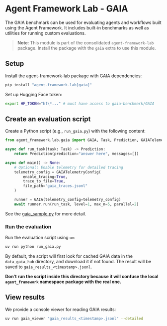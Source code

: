 # Agent Framework Lab - GAIA

The GAIA benchmark can be used for evaluating agents and workflows built using the Agent Framework.
It includes built-in benchmarks as well as utilities for running custom evaluations.

> **Note**: This module is part of the consolidated `agent-framework-lab` package. Install the package with the `gaia` extra to use this module.

## Setup

Install the agent-framework-lab package with GAIA dependencies:

```bash
pip install "agent-framework-lab[gaia]"
```

Set up Hugging Face token:

```bash
export HF_TOKEN="hf\*..." # must have access to gaia-benchmark/GAIA
```

## Create an evaluation script

Create a Python script (e.g., `run_gaia.py`) with the following content:

```python
from agent_framework.lab.gaia import GAIA, Task, Prediction, GAIATelemetryConfig

async def run_task(task: Task) -> Prediction:
    return Prediction(prediction="answer here", messages=[])

async def main() -> None:
    # Optional: Enable telemetry for detailed tracing
    telemetry_config = GAIATelemetryConfig(
        enable_tracing=True,
        trace_to_file=True,
        file_path="gaia_traces.jsonl"
    )

    runner = GAIA(telemetry_config=telemetry_config)
    await runner.run(run_task, level=1, max_n=5, parallel=2)
```

See the [gaia_sample.py](./samples/gaia_sample.py) for more detail.

### Run the evaluation

Run the evaluation script using `uv`:

```bash
uv run python run_gaia.py
```

By default, the script will first look for cached GAIA data in the `data_gaia_hub` directory,
and download it if not found.
The result will be saved to `gaia_results_<timestamp>.jsonl`.

**Don't run the script inside this directory because it will confuse the local `agent_framework` namespace
package with the real one.**

## View results

We provide a console viewer for reading GAIA results:

```bash
uv run gaia_viewer "gaia_results_<timestamp>.jsonl" --detailed
```
